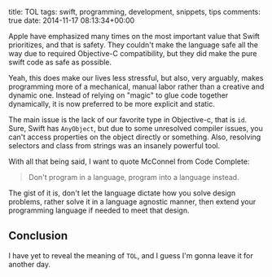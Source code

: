 title: TOL
tags: swift, programming, development, snippets, tips
comments: true
date: 2014-11-17 08:13:34+00:00

Apple have emphasized many times on the most important value that Swift prioritizes, and that is safety. They couldn't make the language safe all the way due to required Objective-C compatibility, but they did make the pure swift code as safe as possible.

Yeah, this does make our lives less stressful, but also, very arguably, makes programming more of a mechanical, manual labor rather than a creative and dynamic one. Instead of relying on "magic" to glue code together dynamically, it is now preferred to be more explicit and static.

The main issue is the lack of our favorite type in Objective-c, that is `id`. Sure, Swift has `AnyObject`, but due to some unresolved compiler issues, you can't access properties on the object directly or something. Also, resolving selectors and class from strings was an insanely powerful tool.

With all that being said, I want to quote McConnel from Code Complete:

> Don't program in a language, program into a language instead.

The gist of it is, don't let the language dictate how you solve design problems, rather solve it in a language agnostic manner, then extend your programming language if needed to meet that design.

## Conclusion

I have yet to reveal the meaning of `TOL`, and I guess I'm gonna leave it for another day.
